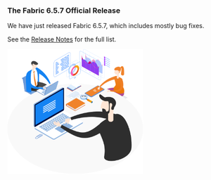 ### The Fabric 6.5.7 Official Release

We have just released Fabric 6.5.7, which includes mostly bug fixes.

See the [Release Notes](https://support.k2view.com/Academy/Release_Notes_And_Upgrade/V6.5/Fabric_Release_Notes_V6.5.7.pdf.html) for the full list.

<img src="images/img7.png" alt="image" style="zoom: 67%;" />
